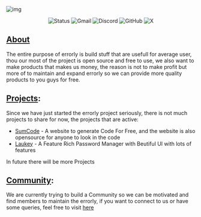 
![img](https://errorly.github.io/errorly-banner.jpg)


<div class="badges" align="center">
  <a href="/" target="_blank" style="text-decoration: none;">
    <img src="https://img.shields.io/badge/status-active-11cf28?style=for-the-badge&labelColor=black&logo=statuspal" alt="Status" />
  </a>
  <a href="mailto:errorlydev@gmail.com" style="text-decoration: none;">
    <img src="https://img.shields.io/badge/Gmail-EA4335?style=for-the-badge&logo=gmail&logoColor=white" alt="Gmail" />
  </a>
  <a href="https://discord.gg/JwfsagYANM" target="_blank" style="text-decoration: none;">
    <img src="https://img.shields.io/badge/Discord-5865F2?style=for-the-badge&logo=discord&logoColor=white" alt="Discord" />
  </a>
  <a href="https://github.com/ERRORLY" target="_blank" style="text-decoration: none;">
    <img src="https://img.shields.io/badge/GitHub-fff?style=for-the-badge&logo=github&logoColor=black" alt="GitHub" />
  </a>
  <a href="https://x.com/ErrorlyDev" target="_blank" style="text-decoration: none;">
    <img src="https://img.shields.io/badge/X.COM-000000?style=for-the-badge&logo=X&logoColor=white" alt="X" />
  </a>
</div>

## [About](https://errorly.github.io)
The entire purpose of errorly is build stuff that are usefull for average user, thou our most of the project is open source and free to use, we also want to make products that makes us money, the reason is not to make profit but more of to maintain and expand errorly so we can provide more quality products to you guys for free.

## [Projects](https://errorly.github.io/projects):
Since we have just started the errorly project seriously, there is not much projects to share for now, the projects that are active:
 - [SumCode](https://errorly.github.io/sumcode) - A website to generate Code For Free, and the website is also opensource for anyone to look in the code
 - [Laukey](https://errorly.github.io/Laukey) - A Feature Rich Password Manager with Beutiful UI with lots of features

In future there will be more Projects

## [Community](https://errorly.github.io/community):
We are currently trying to build a Community so we can be motivated and find members to maintain the errorly, if you want to connect to us or have some queries, feel free to visit [here](https://errorly.github.io/community)
 <!--<div style="display:flex; align-items: center; justify-content: center; gap: 30px;">
     <a href="https://discord.gg/JwfsagYANM" target="_blank">Discord</a>
     <a href="mailto:errorlydev@gmail.com" target="_blank">Gmail</a>
     <a href="https://x.com/ErrorlyDev" target="_blank">Twitter</a>
     <a href="https://github.com/ERRORLY" target="_blank">GitHub</a>
 </div>-->
